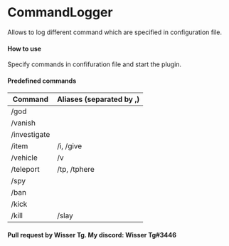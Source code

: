 # CommandLogger

Allows to log different command which are specified in configuration file.

#### How to use

Specify commands in confifuration file and start the plugin.

#### Predefined commands

| Command | Aliases (separated by ,) |
| - | - |
| /god | |
| /vanish | |
| /investigate | |
| /item | /i, /give |
| /vehicle | /v |
| /teleport | /tp, /tphere |
| /spy | |
| /ban | |
| /kick | |
| /kill | /slay |

#### Pull request by Wisser Tg. My discord: Wisser Tg#3446